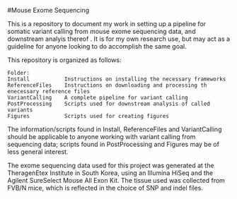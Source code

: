 #Mouse Exome Sequencing

This is a repository to document my work in setting up a pipeline for somatic variant calling from mouse exome sequencing data, and downstream analyis thereof . It is for my own research use, but may act as a guideline for anyone looking to do accomplish the same goal.

This repository is organized as follows:
````
Folder:
Install           Instructions on installing the necessary frameworks
ReferenceFiles    Instructions on downloading and processing th enecessary reference files
VariantCalling    A complete pipeline for variant calling
PostProcessing    Scripts used for downstream analysis of called variants
Figures           Scripts used for creating figures
`````

The information/scripts found in Install, ReferenceFiles and VariantCalling should be applicable to anyone working with variant calling from sequencing data; scripts found in PostProcessing and Figures may be of less general interest.

The exome sequencing data used for this project was generated at the TheragenEtex Institute in South Korea, using an Illumina HiSeq and the Agilent SureSelect Mouse All Exon Kit. The tissue used was collected from FVB/N mice, which is reflected in the choice of SNP and indel files.
